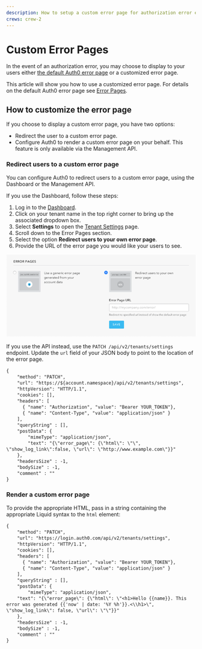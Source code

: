 ```yaml
---
description: How to setup a custom error page for authorization error events.
crews: crew-2
---
```

# Custom Error Pages

In the event of an authorization error, you may choose to display to your users either [the default Auth0 error page](/hosted-pages/error-pages) or a customized error page. 

This article will show you how to use a customized error page. For details on the default Auth0 error page see [Error Pages](/hosted-pages/error-pages).

## How to customize the error page

If you choose to display a custom error page, you have two options:

-  Redirect the user to a custom error page.
-  Configure Auth0 to render a custom error page on your behalf. This feature is only available via the Management API.

### Redirect users to a custom error page

You can configure Auth0 to redirect users to a custom error page, using the Dashboard or the Management API.

If you use the Dashboard, follow these steps:

1. Log in to the [Dashboard](${manage_url}).
1. Click on your tenant name in the top right corner to bring up the associated dropdown box.
1. Select **Settings** to open the [Tenant Settings](${manage_url}/#/tenant/) page.
1. Scroll down to the Error Pages section.
1. Select the option **Redirect users to your own error page**.
1. Provide the URL of the error page you would like your users to see.

![Error Page Redirect Option](/media/articles/error-pages/redirect-error-page.png)

If you use the API instead, use the `PATCH /api/v2/tenants/settings` endpoint. Update the `url` field of your JSON body to point to the location of the error page.

```har
{
    "method": "PATCH",
    "url": "https://${account.namespace}/api/v2/tenants/settings",
    "httpVersion": "HTTP/1.1",
    "cookies": [],
    "headers": [
      { "name": "Authorization", "value": "Bearer YOUR_TOKEN"}, 
      { "name": "Content-Type", "value": "application/json" }
    ],
    "queryString" : [],
    "postData": {
        "mimeType": "application/json",
        "text": "{\"error_page\": {\"html\": \"\", \"show_log_link\":false, \"url\": \"http://www.example.com\"}}"
    },
    "headersSize" : -1,
    "bodySize" : -1,
    "comment" : ""
}
```

### Render a custom error page

To provide the appropriate HTML, pass in a string containing the appropriate Liquid syntax to the `html` element:

```har
{
    "method": "PATCH",
    "url": "https://login.auth0.com/api/v2/tenants/settings",
    "httpVersion": "HTTP/1.1",
    "cookies": [],
    "headers": [
      { "name": "Authorization", "value": "Bearer YOUR_TOKEN"}, 
      { "name": "Content-Type", "value": "application/json" }
    ],
    "queryString" : [],
    "postData": {
        "mimeType": "application/json",
    "text": "{\"error_page\": {\"html\": \"<h1>Hello {{name}}. This error was generated {{'now' | date: '%Y %h'}}.<\\h1>\", \"show_log_link\": false, \"url\": \"\"}}"
    },
    "headersSize" : -1,
    "bodySize" : -1,
    "comment" : ""
}
```
